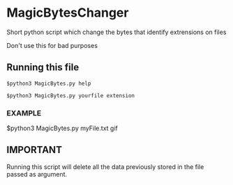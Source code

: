 # MagicBytesChanger
Short python script which change the bytes that identify extrensions on files

Don't use this for bad purposes


## Running this file
```
$python3 MagicBytes.py help
```
```
$python3 MagicBytes.py yourfile extension
```

### EXAMPLE
$python3 MagicBytes.py myFile.txt gif

## IMPORTANT

Running this script will delete all the data previously stored in the file
passed as argument.
